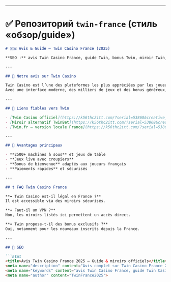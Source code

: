 
---

# ✅ Репозиторий `twin-france` (стиль «обзор/guide»)

```markdown
# 🇫🇷 Avis & Guide — Twin Casino France (2025)

**SEO :** avis Twin Casino France, guide Twin, bonus Twin, miroir Twin, casino en ligne  

---

## 📝 Notre avis sur Twin Casino

Twin Casino est l’une des plateformes les plus appréciées par les joueurs français.  
Avec une interface moderne, des milliers de jeux et des bonus généreux, il attire de plus en plus d’utilisateurs en 2025.  

---

## 🔗 Liens fiables vers Twin

- [Twin Casino officiel](https://k56thc2itt.com/?serial=53868&creative_id=1283&anid=SentinoFR&path=registration&retentionId=6ea75dae-5fbe-4550-b662-b83e4600a165&utm_source=france&utm_medium=Alina&utm_campaign=KingQONK&utm_term=SentinoFR)  
- [Miroir alternatif TwinBet](https://k56thc2itt.com/?serial=53868&creative_id=1283&anid=SentinoFR&path=registration&retentionId=6ea75dae-5fbe-4550-b662-b83e4600a165&utm_source=france&utm_medium=Alina&utm_campaign=KingQONK&utm_term=SentinoFR)  
- [Twin.fr — version locale France](https://k56thc2itt.com/?serial=53868&creative_id=1283&anid=SentinoFR&path=registration&retentionId=6ea75dae-5fbe-4550-b662-b83e4600a165&utm_source=france&utm_medium=Alina&utm_campaign=KingQONK&utm_term=SentinoFR)  

---

## 🎰 Avantages principaux

- **2500+ machines à sous** et jeux de table  
- **Jeux live avec croupiers**  
- **Bonus de bienvenue** adaptés aux joueurs français  
- **Paiements rapides** et sécurisés  

---

## ❓ FAQ Twin Casino France

**➡️ Twin Casino est-il légal en France ?**  
Il est accessible via des miroirs sécurisés.  

**➡️ Faut-il un VPN ?**  
Non, les miroirs listés ici permettent un accès direct.  

**➡️ Twin propose-t-il des bonus exclusifs ?**  
Oui, notamment pour les nouveaux inscrits depuis la France.  

---

## 🧠 SEO

```html
<title>Avis Twin Casino France 2025 — Guide & miroirs officiels</title>
<meta name="description" content="Avis complet sur Twin Casino France 2025. Guide des miroirs officiels, bonus exclusifs et accès rapide au site sans VPN.">
<meta name="keywords" content="avis Twin Casino France, guide Twin Casino, bonus Twin France, miroir Twin 2025, casino en ligne France">
<meta name="author" content="TwinFrance2025">
